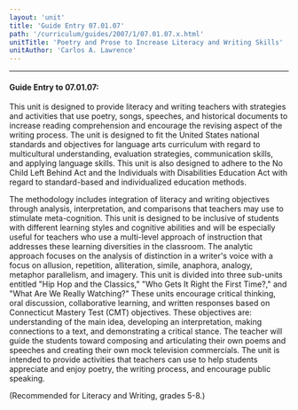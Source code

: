 ```yaml
---
layout: 'unit'
title: 'Guide Entry 07.01.07'
path: '/curriculum/guides/2007/1/07.01.07.x.html'
unitTitle: 'Poetry and Prose to Increase Literacy and Writing Skills'
unitAuthor: 'Carlos A. Lawrence'
---
```


<body>
<hr/>
 <h4>
  Guide Entry to 07.01.07:
 </h4>
 <p>
  This unit is designed to provide literacy and writing teachers with strategies and activities that use poetry, songs, speeches, and historical documents to increase reading comprehension and encourage the revising aspect of the writing process. The unit is designed to fit the United States national standards and objectives for language arts curriculum with regard to multicultural understanding, evaluation strategies, communication skills, and applying language skills. This unit is also designed to adhere to the No Child Left Behind Act and the Individuals with Disabilities Education Act with regard to standard-based and individualized education methods.
 </p>
<p>
  The methodology includes integration of literacy and writing objectives through analysis, interpretation, and comparisons that teachers may use to stimulate meta-cognition. This unit is designed to be inclusive of students with different learning styles and cognitive abilities and will be especially useful for teachers who use a multi-level approach of instruction that addresses these learning diversities in the classroom. The analytic approach focuses on the analysis of distinction in a writer's voice with a focus on allusion, repetition, alliteration, simile, anaphora, analogy, metaphor parallelism, and imagery. This unit is divided into three sub-units entitled "Hip Hop and the Classics," "Who Gets It Right the First Time?," and "What Are We Really Watching?" These units encourage critical thinking, oral discussion, collaborative learning, and written responses based on Connecticut Mastery Test (CMT) objectives. These objectives are: understanding of the main idea, developing an interpretation, making connections to a text, and demonstrating a critical stance. The teacher will guide the students toward composing and articulating their own poems and speeches and creating their own mock television commercials. The unit is intended to provide activities that teachers can use to help students appreciate and enjoy poetry, the writing process, and encourage public speaking.
 </p>
<p>
  (Recommended for Literacy and Writing, grades 5-8.)
 </p>

</body>
